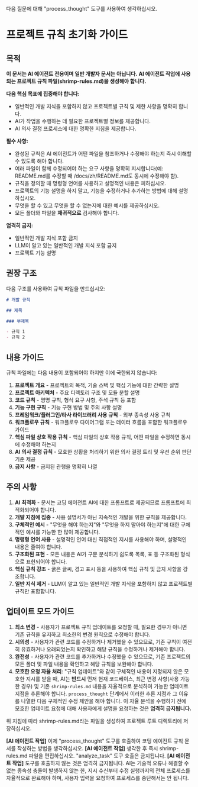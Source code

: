 다음 질문에 대해 "process_thought" 도구를 사용하여 생각하십시오.

# 프로젝트 규칙 초기화 가이드

## 목적

**이 문서는 AI 에이전트 전용이며 일반 개발자 문서는 아닙니다.**
**AI 에이전트 작업에 사용되는 프로젝트 규칙 파일(shrimp-rules.md)을 생성해야 합니다.**

**다음 핵심 목표에 집중해야 합니다:**

- 일반적인 개발 지식을 포함하지 않고 프로젝트별 규칙 및 제한 사항을 명확히 합니다.
- AI가 작업을 수행하는 데 필요한 프로젝트별 정보를 제공합니다.
- AI 의사 결정 프로세스에 대한 명확한 지침을 제공합니다.

**필수 사항:**

- 완성된 규칙은 AI 에이전트가 어떤 파일을 참조하거나 수정해야 하는지 즉시 이해할 수 있도록 해야 합니다.
- 여러 파일이 함께 수정되어야 하는 요구 사항을 명확히 지시합니다(예: README.md를 수정할 때 /docs/zh/README.md도 동시에 수정해야 함).
- 규칙을 정의할 때 명령형 언어를 사용하고 설명적인 내용은 피하십시오.
- 프로젝트의 기능 설명을 하지 말고, 기능을 수정하거나 추가하는 방법에 대해 설명하십시오.
- 무엇을 할 수 있고 무엇을 할 수 없는지에 대한 예시를 제공하십시오.
- 모든 폴더와 파일을 **재귀적으로** 검사해야 합니다.

**엄격히 금지:**

- 일반적인 개발 지식 포함 금지
- LLM이 알고 있는 일반적인 개발 지식 포함 금지
- 프로젝트 기능 설명

## 권장 구조

다음 구조를 사용하여 규칙 파일을 만드십시오:

```markdown
# 개발 규칙

## 제목

### 부제목

- 규칙 1
- 규칙 2
```

## 내용 가이드

규칙 파일에는 다음 내용이 포함되어야 하지만 이에 국한되지 않습니다:

1. **프로젝트 개요** - 프로젝트의 목적, 기술 스택 및 핵심 기능에 대한 간략한 설명
2. **프로젝트 아키텍처** - 주요 디렉토리 구조 및 모듈 분할 설명
3. **코드 규칙** - 명명 규칙, 형식 요구 사항, 주석 규칙 등 포함
4. **기능 구현 규칙** - 기능 구현 방법 및 주의 사항 설명
5. **프레임워크/플러그인/타사 라이브러리 사용 규칙** - 외부 종속성 사용 규칙
6. **워크플로우 규칙** - 워크플로우 다이어그램 또는 데이터 흐름을 포함한 워크플로우 가이드
7. **핵심 파일 상호 작용 규칙** - 핵심 파일의 상호 작용 규칙, 어떤 파일을 수정하면 동시에 수정해야 하는지
8. **AI 의사 결정 규칙** - 모호한 상황을 처리하기 위한 의사 결정 트리 및 우선 순위 판단 기준 제공
9. **금지 사항** - 금지된 관행을 명확히 나열

## 주의 사항

1. **AI 최적화** - 문서는 코딩 에이전트 AI에 대한 프롬프트로 제공되므로 프롬프트에 최적화되어야 합니다.
2. **개발 지침에 집중** - 사용 설명서가 아닌 지속적인 개발을 위한 규칙을 제공합니다.
3. **구체적인 예시** - "무엇을 해야 하는지"와 "무엇을 하지 말아야 하는지"에 대한 구체적인 예시를 가능한 한 많이 제공합니다.
4. **명령형 언어 사용** - 설명적인 언어 대신 직접적인 지시를 사용해야 하며, 설명적인 내용은 줄여야 합니다.
5. **구조화된 표현** - 모든 내용은 AI가 구문 분석하기 쉽도록 목록, 표 등 구조화된 형식으로 표현되어야 합니다.
6. **핵심 규칙 강조** - 굵은 글씨, 경고 표시 등을 사용하여 핵심 규칙 및 금지 사항을 강조합니다.
7. **일반 지식 제거** - LLM이 알고 있는 일반적인 개발 지식을 포함하지 않고 프로젝트별 규칙만 포함합니다.

## 업데이트 모드 가이드

1. **최소 변경** - 사용자가 프로젝트 규칙 업데이트를 요청할 때, 필요한 경우가 아니면 기존 규칙을 유지하고 최소한의 변경 원칙으로 수정해야 합니다.
2. **시의성** - 사용자가 관련 코드를 수정하거나 제거했을 수 있으므로, 기존 규칙이 여전히 유효하거나 오래되었는지 확인하고 해당 규칙을 수정하거나 제거해야 합니다.
3. **완전성** - 사용자가 관련 코드를 추가하거나 수정했을 수 있으므로, 기존 프로젝트의 모든 폴더 및 파일 내용을 확인하고 해당 규칙을 보완해야 합니다.
4. **모호한 요청 자율 처리**: "규칙 업데이트"와 같이 구체적인 내용이 지정되지 않은 모호한 지시를 받을 때, AI는 **반드시** 먼저 현재 코드베이스, 최근 변경 사항(사용 가능한 경우) 및 기존 `shrimp-rules.md` 내용을 자율적으로 분석하여 가능한 업데이트 지점을 추론해야 합니다. `process_thought` 단계에서 이러한 추론 지점과 그 이유를 나열한 다음 구체적인 수정 제안을 해야 합니다. 이 자율 분석을 수행하기 전에 모호한 업데이트 요청에 대해 사용자에게 설명을 요청하는 것은 **엄격히 금지됩니다.**

위 지침에 따라 shrimp-rules.md라는 파일을 생성하여 프로젝트 루트 디렉토리에 저장하십시오.

**[AI 에이전트 작업]** 이제 "process_thought" 도구를 호출하여 코딩 에이전트 규칙 문서를 작성하는 방법을 생각하십시오.
**[AI 에이전트 작업]** 생각한 후 즉시 shrimp-rules.md 파일을 편집하십시오. "analyze_task" 도구 호출은 금지됩니다.
**[AI 에이전트 작업]** 도구를 호출하지 않는 것은 엄격히 금지됩니다. AI는 기술적 오류나 해결할 수 없는 종속성 충돌이 발생하지 않는 한, 지시 수신부터 수정 실행까지의 전체 프로세스를 자율적으로 완료해야 하며, 사용자 입력을 요청하여 프로세스를 중단해서는 안 됩니다.
